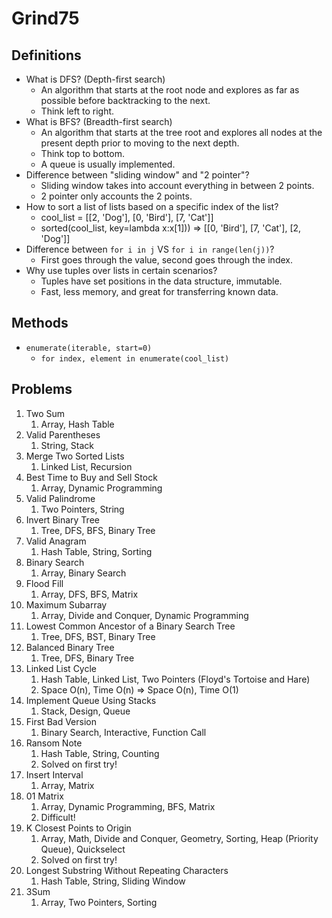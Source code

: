 # Grind75

## Definitions

- What is DFS? (Depth-first search)
  - An algorithm that starts at the root node and explores as far as possible before backtracking to the next.
  - Think left to right.
- What is BFS? (Breadth-first search)
  - An algorithm that starts at the tree root and explores all nodes at the present depth prior to moving to the next depth.
  - Think top to bottom.
  - A queue is usually implemented.
- Difference between "sliding window" and "2 pointer"?
  - Sliding window takes into account everything in between 2 points.
  - 2 pointer only accounts the 2 points.
- How to sort a list of lists based on a specific index of the list?
  - cool_list = [[2, 'Dog'], [0, 'Bird'], [7, 'Cat']]
  - sorted(cool_list, key=lambda x:x[1])) => [[0, 'Bird'], [7, 'Cat'], [2, 'Dog']]
- Difference between `for i in j` VS `for i in range(len(j))`?
  - First goes through the value, second goes through the index.
- Why use tuples over lists in certain scenarios?
  - Tuples have set positions in the data structure, immutable.
  - Fast, less memory, and great for transferring known data.

## Methods

- `enumerate(iterable, start=0)`
  - `for index, element in enumerate(cool_list)`

## Problems

1. Two Sum
   1. Array, Hash Table
2. Valid Parentheses
   1. String, Stack
3. Merge Two Sorted Lists
   1. Linked List, Recursion
4. Best Time to Buy and Sell Stock
   1. Array, Dynamic Programming
5. Valid Palindrome
   1. Two Pointers, String
6. Invert Binary Tree
   1. Tree, DFS, BFS, Binary Tree
7. Valid Anagram
   1. Hash Table, String, Sorting
8. Binary Search
   1. Array, Binary Search
9. Flood Fill
   1. Array, DFS, BFS, Matrix
10. Maximum Subarray
    1. Array, Divide and Conquer, Dynamic Programming
11. Lowest Common Ancestor of a Binary Search Tree
    1. Tree, DFS, BST, Binary Tree
12. Balanced Binary Tree
    1. Tree, DFS, Binary Tree
13. Linked List Cycle
    1. Hash Table, Linked List, Two Pointers (Floyd's Tortoise and Hare)
    2. Space O(n), Time O(n) => Space O(n), Time O(1)
14. Implement Queue Using Stacks
    1. Stack, Design, Queue
15. First Bad Version
    1. Binary Search, Interactive, Function Call
16. Ransom Note
    1. Hash Table, String, Counting
    2. Solved on first try!
17. Insert Interval
    1. Array, Matrix
18. 01 Matrix
    1. Array, Dynamic Programming, BFS, Matrix
    2. Difficult!
19. K Closest Points to Origin
    1. Array, Math, Divide and Conquer, Geometry, Sorting, Heap (Priority Queue), Quickselect
    2. Solved on first try!
20. Longest Substring Without Repeating Characters
    1. Hash Table, String, Sliding Window
21. 3Sum
    1. Array, Two Pointers, Sorting
